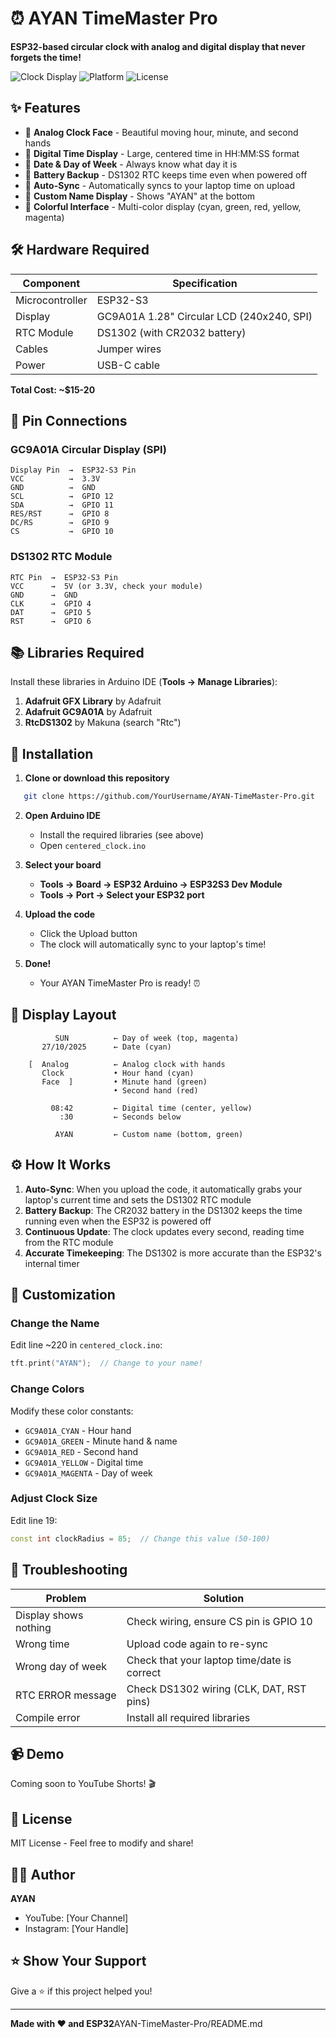 # ⏰ AYAN TimeMaster Pro

**ESP32-based circular clock with analog and digital display that never forgets the time!**

![Clock Display](https://img.shields.io/badge/Display-240x240%20Circular-blue)
![Platform](https://img.shields.io/badge/Platform-ESP32--S3-green)
![License](https://img.shields.io/badge/License-MIT-yellow)

## ✨ Features

- 🎯 **Analog Clock Face** - Beautiful moving hour, minute, and second hands
- 🔢 **Digital Time Display** - Large, centered time in HH:MM:SS format
- 📅 **Date & Day of Week** - Always know what day it is
- 🔋 **Battery Backup** - DS1302 RTC keeps time even when powered off
- 🔄 **Auto-Sync** - Automatically syncs to your laptop time on upload
- 💚 **Custom Name Display** - Shows "AYAN" at the bottom
- 🌈 **Colorful Interface** - Multi-color display (cyan, green, red, yellow, magenta)

## 🛠️ Hardware Required

| Component | Specification |
|-----------|--------------|
| Microcontroller | ESP32-S3 |
| Display | GC9A01A 1.28" Circular LCD (240x240, SPI) |
| RTC Module | DS1302 (with CR2032 battery) |
| Cables | Jumper wires |
| Power | USB-C cable |

**Total Cost: ~$15-20**

## 📌 Pin Connections

### GC9A01A Circular Display (SPI)
```
Display Pin  →  ESP32-S3 Pin
VCC          →  3.3V
GND          →  GND
SCL          →  GPIO 12
SDA          →  GPIO 11
RES/RST      →  GPIO 8
DC/RS        →  GPIO 9
CS           →  GPIO 10
```

### DS1302 RTC Module
```
RTC Pin  →  ESP32-S3 Pin
VCC      →  5V (or 3.3V, check your module)
GND      →  GND
CLK      →  GPIO 4
DAT      →  GPIO 5
RST      →  GPIO 6
```

## 📚 Libraries Required

Install these libraries in Arduino IDE (**Tools → Manage Libraries**):

1. **Adafruit GFX Library** by Adafruit
2. **Adafruit GC9A01A** by Adafruit
3. **RtcDS1302** by Makuna (search "Rtc")

## 🚀 Installation

1. **Clone or download this repository**
```bash
   git clone https://github.com/YourUsername/AYAN-TimeMaster-Pro.git
```

2. **Open Arduino IDE**
   - Install the required libraries (see above)
   - Open `centered_clock.ino`

3. **Select your board**
   - **Tools → Board → ESP32 Arduino → ESP32S3 Dev Module**
   - **Tools → Port → Select your ESP32 port**

4. **Upload the code**
   - Click the Upload button
   - The clock will automatically sync to your laptop's time!

5. **Done!**
   - Your AYAN TimeMaster Pro is ready! ⏰

## 🎨 Display Layout
```
          SUN          ← Day of week (top, magenta)
       27/10/2025      ← Date (cyan)
    
    [  Analog          ← Analog clock with hands
       Clock           • Hour hand (cyan)
       Face  ]         • Minute hand (green)
                       • Second hand (red)
    
         08:42         ← Digital time (center, yellow)
           :30         ← Seconds below
    
          AYAN         ← Custom name (bottom, green)
```

## ⚙️ How It Works

1. **Auto-Sync**: When you upload the code, it automatically grabs your laptop's current time and sets the DS1302 RTC module
2. **Battery Backup**: The CR2032 battery in the DS1302 keeps the time running even when the ESP32 is powered off
3. **Continuous Update**: The clock updates every second, reading time from the RTC module
4. **Accurate Timekeeping**: The DS1302 is more accurate than the ESP32's internal timer

## 🔧 Customization

### Change the Name
Edit line ~220 in `centered_clock.ino`:
```cpp
tft.print("AYAN");  // Change to your name!
```

### Change Colors
Modify these color constants:
- `GC9A01A_CYAN` - Hour hand
- `GC9A01A_GREEN` - Minute hand & name
- `GC9A01A_RED` - Second hand
- `GC9A01A_YELLOW` - Digital time
- `GC9A01A_MAGENTA` - Day of week

### Adjust Clock Size
Edit line 19:
```cpp
const int clockRadius = 85;  // Change this value (50-100)
```

## 🐛 Troubleshooting

| Problem | Solution |
|---------|----------|
| Display shows nothing | Check wiring, ensure CS pin is GPIO 10 |
| Wrong time | Upload code again to re-sync |
| Wrong day of week | Check that your laptop time/date is correct |
| RTC ERROR message | Check DS1302 wiring (CLK, DAT, RST pins) |
| Compile error | Install all required libraries |

## 📹 Demo

Coming soon to YouTube Shorts! 🎬

## 📄 License

MIT License - Feel free to modify and share!

## 👨‍💻 Author

**AYAN**
- YouTube: [Your Channel]
- Instagram: [Your Handle]

## ⭐ Show Your Support

Give a ⭐️ if this project helped you!

---

**Made with ❤️ and ESP32**AYAN-TimeMaster-Pro/README.md

